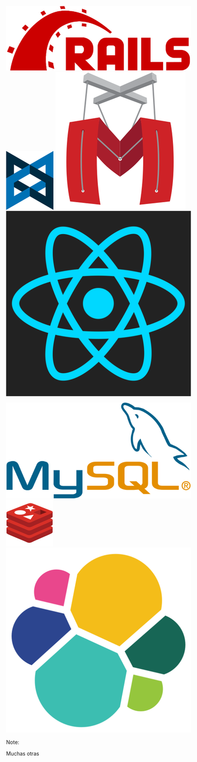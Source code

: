 ![rails-logo](images/rails-logo.svg)
![backbone-logo](images/backbone-logo.png)
![marionette-logo](images/marionette-logo.svg)
![react-logo](images/react-logo.svg)

![mysql-logo](images/mysql-logo.png)
![redis-logo](images/redis-logo.png)
![elasticsearch-logo](images/elasticsearch-logo.svg)

Note:

Muchas otras
